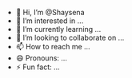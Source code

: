 - 👋 Hi, I’m @Shaysena
- 👀 I’m interested in ...
- 🌱 I’m currently learning ...
- 💞️ I’m looking to collaborate on ...
- 📫 How to reach me ...
- 😄 Pronouns: ...
- ⚡ Fun fact: ...

<!---
Shaysena/Shaysena is a ✨ special ✨ repository because its `README.md` (this file) appears on your GitHub profile.
You can click the Preview link to take a look at your changes.
--->
